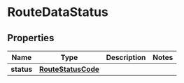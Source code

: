 

# RouteDataStatus


## Properties

| Name | Type | Description | Notes |
|------------ | ------------- | ------------- | -------------|
|**status** | [**RouteStatusCode**](RouteStatusCode.md) |  |  |



